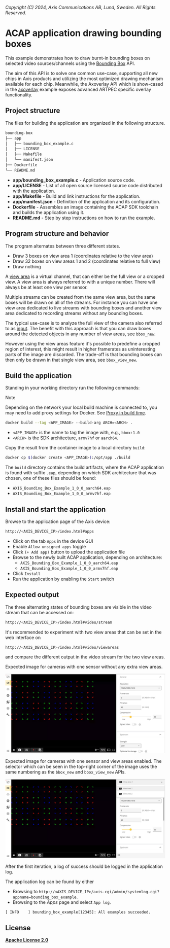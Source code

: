 *Copyright (C) 2024, Axis Communications AB, Lund, Sweden. All Rights Reserved.*

# ACAP application drawing bounding boxes

This example demonstrates how to draw burnt-in bounding boxes on selected video sources/channels using the [Bounding Box](https://developer.axis.com/acap/api/native-sdk-api/#bounding-box-api) API.

The aim of this API is to solve one common use-case, supporting all new chips in Axis products and utilizing the most optimized drawing mechanism available for each chip. Meanwhile, the Axoverlay API which is show-cased in the [axoverlay](https://github.com/AxisCommunications/acap-native-sdk-examples/tree/main/axoverlay/) example exposes advanced ARTPEC specific overlay functionality.

## Project structure

The files for building the application are organized in the following structure.

```sh
bounding-box
├── app
│   ├── bounding_box_example.c
│   ├── LICENSE
│   ├── Makefile
│   └── manifest.json
├── Dockerfile
└── README.md
```

- **app/bounding_box_example.c** - Application source code.
- **app/LICENSE** - List of all open source licensed source code distributed with the application.
- **app/Makefile** - Build and link instructions for the application.
- **app/manifest.json** - Definition of the application and its configuration.
- **Dockerfile** - Assembles an image containing the ACAP SDK toolchain and builds the application using it.
- **README.md** - Step by step instructions on how to run the example.

## Program structure and behavior

The program alternates between three different states.

- Draw 3 boxes on view area 1 (coordinates relative to the view area)
- Draw 32 boxes on view areas 1 and 2 (coordinates relative to full view)
- Draw nothing

A [view area](https://www.axis.com/vapix-library/subjects/t10175981/section/t10156183/display?section=t10156183-t10156183) is a virtual channel, that can either be the full view or a cropped view. A view area is always referred to with a unique number. There will always be at least one view per sensor.

Multiple streams can be created from the same view area, but the same boxes will be drawn on all of the streams. For instance you can have one view area dedicated to live streams with bounding boxes and another view area dedicated to recording streams without any bounding boxes.

The typical use-case is to analyze the full view of the camera also referred to as [input](https://developer.axis.com/acap/api/src/api/vdostream/html/vdo-stream_8h.html). The benefit with this approach is that you can draw boxes around the detected objects in any number of view areas, see `bbox_new`.

However using the view areas feature it's possible to predefine a cropped region of interest, this might result in higher framerates as uninteresting parts of the image are discarded. The trade-off is that bounding boxes can then only be drawn in that single view area, see `bbox_view_new`.

## Build the application

Standing in your working directory run the following commands:

> [!NOTE]
>
> Depending on the network your local build machine is connected to, you may need to add proxy
> settings for Docker. See
> [Proxy in build time](https://developer.axis.com/acap/develop/proxy/#proxy-in-build-time).

```sh
docker build --tag <APP_IMAGE> --build-arg ARCH=<ARCH> .
```

- `<APP_IMAGE>` is the name to tag the image with, e.g., `bbox:1.0`
- `<ARCH>` is the SDK architecture, `armv7hf` or `aarch64`.

Copy the result from the container image to a local directory `build`:

```sh
docker cp $(docker create <APP_IMAGE>):/opt/app ./build
```

The `build` directory contains the build artifacts, where the ACAP application
is found with suffix `.eap`, depending on which SDK architecture that was
chosen, one of these files should be found:

- `AXIS_Bounding_Box_Example_1_0_0_aarch64.eap`
- `AXIS_Bounding_Box_Example_1_0_0_armv7hf.eap`

## Install and start the application

Browse to the application page of the Axis device:

```sh
http://<AXIS_DEVICE_IP>/index.html#apps
```

- Click on the tab `Apps` in the device GUI
- Enable `Allow unsigned apps` toggle
- Click `(+ Add app)` button to upload the application file
- Browse to the newly built ACAP application, depending on architecture:
  - `AXIS_Bounding_Box_Example_1_0_0_aarch64.eap`
  - `AXIS_Bounding_Box_Example_1_0_0_armv7hf.eap`
- Click `Install`
- Run the application by enabling the `Start` switch

## Expected output

The three alternating states of bounding boxes are visible in the video stream that can be accessed on:

```sh
http://<AXIS_DEVICE_IP>/index.html#video/stream
```

It's recommended to experiment with two view areas that can be set in the web interface on

```sh
http://<AXIS_DEVICE_IP>/index.html#video/viewareas
```

and compare the different output in the video stream for the two view areas.

Expected image for cameras with one sensor without any extra view areas.

![Bounding Boxes](bbox.jpeg)

Expected image for cameras with one sensor and view areas enabled. The selector which can be seen in the top-right corner of the image uses the same numbering as the `bbox_new` and `bbox_view_new` APIs.

![Bounding Boxes](bbox-view.jpeg)

After the first iteration, a log of success should be logged in the application log.

The application log can be found by either

- Browsing to `http://<AXIS_DEVICE_IP>/axis-cgi/admin/systemlog.cgi?appname=bounding_box_example`.
- Browsing to the *Apps* page and select `App log`.

```text
[ INFO    ] bounding_box_example[12345]: All examples succeeded.
```

## License

**[Apache License 2.0](../LICENSE)**
